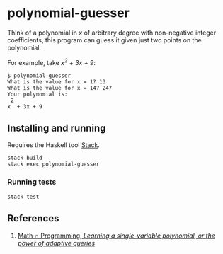 # polynomial-guesser

Think of a polynomial in _x_ of arbitrary degree with non-negative integer coefficients, this program can guess it given just two points on the polynomial.

For example, take _x<sup>2</sup> + 3x + 9_:

```
$ polynomial-guesser
What is the value for x = 1? 13
What is the value for x = 14? 247
Your polynomial is:
 2
x  + 3x + 9
```

## Installing and running

Requires the Haskell tool [Stack](https://docs.haskellstack.org/en/stable/README/).

```
stack build
stack exec polynomial-guesser
```

### Running tests

```
stack test
```

## References

1. [Math &cap; Programming, _Learning a single-variable polynomial, or the power of adaptive queries_](https://jeremykun.com/2014/11/18/learning-a-single-variable-polynomial-or-the-power-of-adaptive-queries/)
